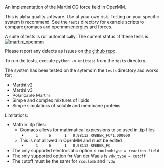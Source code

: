 An implementation of the Martini CG force field in OpenMM.

This is alpha quality software. Use at your own risk. Testing
on your specific system is recommend. See the `tests` directory
for example scripts to compare gromacs and openmm energies and
forces.

A suite of tests is run automatically. The current status of these tests is:
[![martini_openmm](https://github.com/maccallumlab/martini_openmm/actions/workflows/CI.yml/badge.svg)](https://github.com/maccallumlab/martini_openmm/actions)

Please report any defects as issues on
[the github repo](https://github.com/maccallumlab/martini_openmm).

To run the tests, execute `python -m unittest` from the `tests` directory.

The system has been tested on the sytems in the `tests` directory
and works for:
- Martini v2
- Martini v3
- Polarizable Martini
- Simple and complex mixtures of lipids
- Simple simulations of soluble and membrane proteins

Limitations:
- Math in .itp files:
    - Gromacs allows for mathmatical expressions to be used in .itp files
        - `    1     6      1   0.98112 RUBBER_FC*1.000000`
    - This is not allowed in OpenMM and must be edited
        - `    1     6      1   0.98112 RUBBER_FC`
- The only supported electrostatic option is `coulombtype = reaction-field`
- The only supported option for Van der Waals is `vdw_type = cutoff`
- The cutoff must be the same for `rcoulomb` and `rvdw`
